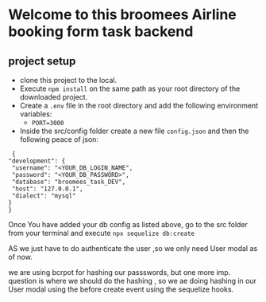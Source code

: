 # Welcome to this broomees Airline booking form task backend

## project setup

-   clone this project to the local.
-   Execute `npm install` on the same path as your root directory of the downloaded project.
-   Create a `.env` file in the root directory and add the following environment variables:
    -   `PORT=3000`
-   Inside the src/config folder create a new file `config.json` and then the following peace of json:

```
 {
"development": {
 "username": "<YOUR_DB_LOGIN_NAME",
 "password": "<YOUR_DB_PASSWORD>",
 "database": "broomees_task_DEV",
 "host": "127.0.0.1",
 "dialect": "mysql"
}
}

```

Once You have added your db config as listed above, go to the src folder from your terminal and execute `npx sequelize db:create`



AS we just have to do authenticate the user ,so we only need User modal as of now.

we are using bcrpot for hashing our passswords, but one more imp. question is where we should do the hashing , so we ae doing hashing in our User modal using the before create event using the sequelize hooks.